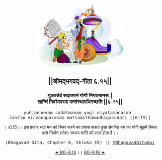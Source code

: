 <center><img src="../../asset/BG.png" alt="#API #bhagavadgitaapi #slok #nodejs #js #api #gitaapi #krishna #hinduism #vedic #ISKCON #shreemadbhagavadgita #technology"/>
<h2>||श्रीमद्‍भगवद्‍-गीता ६.१५||</h2>
<h3>युञ्जन्नेवं सदात्मानं योगी नियतमानसः |<br/>शान्तिं निर्वाणपरमां मत्संस्थामधिगच्छति ||६-१५||</h3>
<pre>yuñjannevaṃ sadātmānaṃ yogī niyatamānasaḥ .<br/>śāntiṃ nirvāṇaparamāṃ matsaṃsthāmadhigacchati ||6-15||</pre>
<p>।।6.15।। इस प्रकार सदा मन को स्थिर करने का प्रयास करता हुआ संयमित मन का योगी मुझमें स्थित परम निर्वाण (मोक्ष) स्वरूप शांति को प्राप्त होता है।।</p>
<pre>(Bhagavad Gita, Chapter 6, Shloka 15) || <a href="https://twitter.com/bhagavadgitaapi">@BhagavadGitaApi</a></pre><a href="../../6/14">⏪  BG-6.14</a><b>        ।।        </b><a href="../../6/16">BG-6.16  ⏩</a></center></center>
